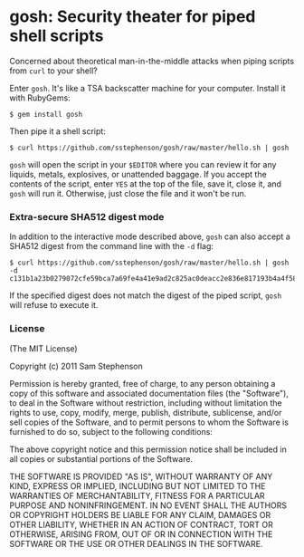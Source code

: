 gosh: Security theater for piped shell scripts
==============================================

Concerned about theoretical man-in-the-middle attacks when piping
scripts from `curl` to your shell?

Enter `gosh`. It's like a TSA backscatter machine for your computer.
Install it with RubyGems:

    $ gem install gosh

Then pipe it a shell script:

    $ curl https://github.com/sstephenson/gosh/raw/master/hello.sh | gosh

`gosh` will open the script in your `$EDITOR` where you can review it
for any liquids, metals, explosives, or unattended baggage. If you
accept the contents of the script, enter `YES` at the top of the file,
save it, close it, and `gosh` will run it. Otherwise, just close the
file and it won't be run.

### Extra-secure SHA512 digest mode

In addition to the interactive mode described above, `gosh` can also
accept a SHA512 digest from the command line with the `-d` flag:

    $ curl https://github.com/sstephenson/gosh/raw/master/hello.sh | gosh -d c131b1a23b0279072cfe59bca7a69fe4a41e9ad2c825ac0deacc2e836e817193b4a4f587ee4d287e960ef416718b4d2c3531716b3f343b1d129f241f79ea2c3b

If the specified digest does not match the digest of the piped script,
`gosh` will refuse to execute it.

### License

(The MIT License)

Copyright (c) 2011 Sam Stephenson

Permission is hereby granted, free of charge, to any person obtaining
a copy of this software and associated documentation files (the
"Software"), to deal in the Software without restriction, including
without limitation the rights to use, copy, modify, merge, publish,
distribute, sublicense, and/or sell copies of the Software, and to
permit persons to whom the Software is furnished to do so, subject to
the following conditions:

The above copyright notice and this permission notice shall be
included in all copies or substantial portions of the Software.

THE SOFTWARE IS PROVIDED "AS IS", WITHOUT WARRANTY OF ANY KIND,
EXPRESS OR IMPLIED, INCLUDING BUT NOT LIMITED TO THE WARRANTIES OF
MERCHANTABILITY, FITNESS FOR A PARTICULAR PURPOSE AND
NONINFRINGEMENT. IN NO EVENT SHALL THE AUTHORS OR COPYRIGHT HOLDERS BE
LIABLE FOR ANY CLAIM, DAMAGES OR OTHER LIABILITY, WHETHER IN AN ACTION
OF CONTRACT, TORT OR OTHERWISE, ARISING FROM, OUT OF OR IN CONNECTION
WITH THE SOFTWARE OR THE USE OR OTHER DEALINGS IN THE SOFTWARE.

